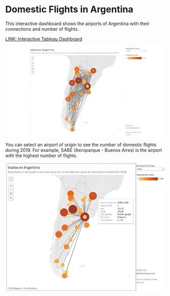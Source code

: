 # Domestic Flights in Argentina

This interactive dashboard shows the airports of Argentina with their connections and number of flights.

[LINK: Interactive Tableau Dashboard](https://public.tableau.com/app/profile/melisa.di.giacomo/viz/VuelosCabotajeArgentina2019/Dashboard1)

![flights](vuelos_arg.gif)  

You can select an airport of origin to see the number of domestic flights during 2019. For example, SABE (Aeroparque - Buenos Aires) is the airport with the highest number of flights.

![aeroparque](aeroparque.png) 